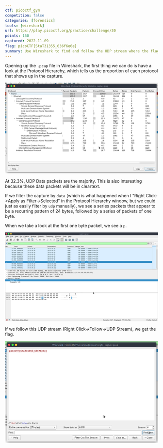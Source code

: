 ```yaml
---
ctf: picoctf_gym
competition: false
categories: [forensics]
tools: [wireshark]
url: https://play.picoctf.org/practice/challenge/30
points: 150
captured: 2022-11-09
flag: picoCTF{StaT31355_636f6e6e}
summary: Use Wireshark to find and follow the UDP stream where the flag was sent one byte at a time.
---
```


Opening up the `.pcap` file in Wireshark, the first thing we can do is have a look at the Protocol Hierarchy, which tells us the proportion of each protocol that shows up in the capture.

![shark_on_wire_1_hierarchy](./attachments/shark_on_wire_1_hierarchy.png)

At 32.3%, UDP Data packets are the majority. This is also interesting because these data packets will be in cleartext.

If we filter the capture by `data` (which is what happened when I "Right Click->Apply as Filter->Selected" in the Protocol Hierarchy window, but we could just as easily filter by `udp` manually), we see a series packets that appear to be a recurring pattern of 24 bytes, followed by a series of packets of one byte.

When we take a look at the first one byte packet, we see a `p`.

![shark_on_wire_1_udp_filter](./attachments/shark_on_wire_1_udp_filter.png)

If we follow this UDP stream (Right Click->Follow->UDP Stream), we get the flag.

![shark_on_wire_1_udp_stream_6](./attachments/shark_on_wire_1_udp_stream_6.png)